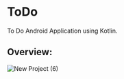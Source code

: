 # ToDo
To Do Android Application using Kotlin.

## Overview:

![New Project (6)](https://user-images.githubusercontent.com/92246795/154054554-9fe1a3bb-5bd2-484c-a51a-fc62053402f1.png)
